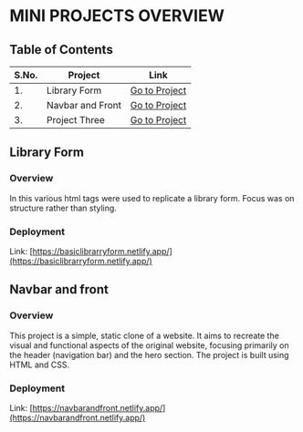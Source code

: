 # MINI PROJECTS OVERVIEW

## Table of Contents

| S.No. | Project       | Link              |
|-------|---------------|-------------------|
| 1.    | Library Form   | [Go to Project](#Library-Form)   |
| 2.    | Navbar and Front | [Go to Project](#Navbar-and-front)   |
| 3.    | Project Three | [Go to Project](#project-three) |

## Library Form

### Overview
In this various html tags were used to replicate a library form. Focus was on structure rather than styling.

### Deployment
Link: [https://basiclibrarryform.netlify.app/](https://basiclibrarryform.netlify.app/)


## Navbar and front

### Overview
This project is a simple, static clone of a website. It aims to recreate the visual and functional aspects of the original website, focusing primarily on the header (navigation bar) and the hero section. The project is built using HTML and CSS.

### Deployment
Link: [https://navbarandfront.netlify.app/](https://navbarandfront.netlify.app/)




